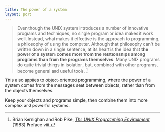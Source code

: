 ```yaml
---
title: The power of a system
layout: post
---
```


> Even though the UNIX system introduces a number of innovative programs and techniques, no single program or idea makes it work well. Instead, what makes it effective is the approach to programming, a philosophy of using the computer. Although that philosophy can't be written down in a single sentence, at its heart is the idea that **the power of a system comes more from the relationships among programs than from the programs themselves**. Many UNIX programs do quite trivial things in isolation, but, combined with other programs, become general and useful tools. [^unix-programming-environment]

This also applies to object-oriented programming, where the power of a system comes from the messages sent between objects, rather than from the objects themselves.

Keep your objects and programs simple, then combine them into more complex and powerful systems.

[^unix-programming-environment]: Brian Kernighan and Rob Pike, [_The UNIX Programming Environment_](https://www.goodreads.com/book/show/337338.The_UNIX_Programming_Environment) (1983) Preface viii.
